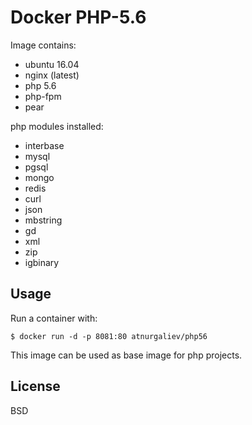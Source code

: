 Docker PHP-5.6
==============

Image contains:

* ubuntu 16.04
* nginx (latest)
* php 5.6
* php-fpm
* pear

php modules installed:

* interbase
* mysql
* pgsql
* mongo
* redis
* curl
* json
* mbstring
* gd
* xml
* zip
* igbinary

Usage
-----

Run a container with:

    $ docker run -d -p 8081:80 atnurgaliev/php56

This image can be used as base image for php projects. 

License
-------

BSD
